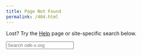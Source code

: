 ```yaml
---
title: Page Not Found
permalink: /404.html
---
```


Lost? Try the [Help](/help) page or site-specific search below.

<form method="get" action="http://www.google.com/search" target="_blank">
<input type="hidden" name="sitesearch" value="odk-x.org" />
<input type="text" name="q" maxlength="255" placeholder="Search odk-x.org" />
</form>
